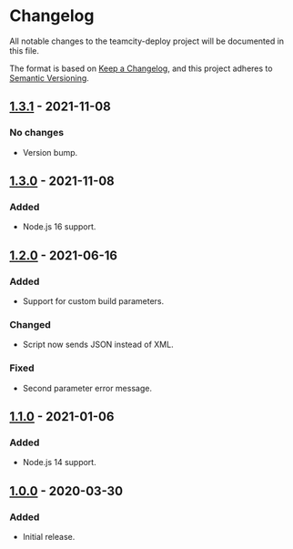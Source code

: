 # Changelog
All notable changes to the teamcity-deploy project will be documented in this file.

The format is based on [Keep a Changelog](https://keepachangelog.com/en/1.0.0/),
and this project adheres to [Semantic Versioning](https://semver.org/spec/v2.0.0.html).

<!-- ## [Unreleased] -->
## [1.3.1] - 2021-11-08
### No changes
- Version bump.

## [1.3.0] - 2021-11-08
### Added
- Node.js 16 support.

## [1.2.0] - 2021-06-16
### Added
- Support for custom build parameters.

### Changed
- Script now sends JSON instead of XML.

### Fixed
- Second parameter error message.

## [1.1.0] - 2021-01-06
### Added
- Node.js 14 support.

## [1.0.0] - 2020-03-30
### Added
- Initial release.

[Unreleased]: https://github.com/Ionaru/teamcity-deploy/compare/1.3.1...HEAD
[1.3.1]: https://github.com/Ionaru/teamcity-deploy/compare/1.3.0...1.3.1
[1.3.0]: https://github.com/Ionaru/teamcity-deploy/compare/1.2.0...1.3.0
[1.2.0]: https://github.com/Ionaru/teamcity-deploy/compare/1.1.0...1.2.0
[1.1.0]: https://github.com/Ionaru/teamcity-deploy/compare/1.0.0...1.1.0
[1.0.0]: https://github.com/Ionaru/teamcity-deploy/compare/1bd4e48...1.0.0
